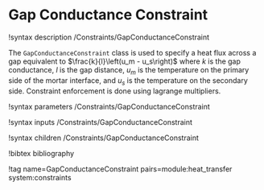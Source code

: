 # Gap Conductance Constraint

!syntax description /Constraints/GapConductanceConstraint

The `GapConductanceConstraint` class is used to specify a heat flux across a gap
equivalent to $\frac{k}{l}\left(u_m - u_s\right)$ where $k$ is the gap
conductance, $l$ is the gap distance, $u_m$ is the temperature on the primary
side of the mortar interface, and $u_s$ is the temperature on the secondary
side. Constraint enforcement is done using lagrange multipliers.

!syntax parameters /Constraints/GapConductanceConstraint

!syntax inputs /Constraints/GapConductanceConstraint

!syntax children /Constraints/GapConductanceConstraint

!bibtex bibliography

!tag name=GapConductanceConstraint pairs=module:heat_transfer system:constraints
